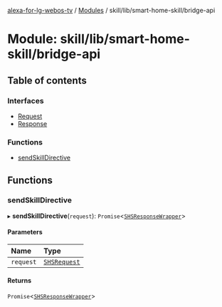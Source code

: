 [alexa-for-lg-webos-tv](../README.md) / [Modules](../modules.md) / skill/lib/smart-home-skill/bridge-api

# Module: skill/lib/smart-home-skill/bridge-api

## Table of contents

### Interfaces

- [Request](../interfaces/skill_lib_smart_home_skill_bridge_api.Request.md)
- [Response](../interfaces/skill_lib_smart_home_skill_bridge_api.Response.md)

### Functions

- [sendSkillDirective](skill_lib_smart_home_skill_bridge_api.md#sendskilldirective)

## Functions

### sendSkillDirective

▸ **sendSkillDirective**(`request`): `Promise`\<[`SHSResponseWrapper`](../classes/common_smart_home_skill_response.SHSResponseWrapper.md)\>

#### Parameters

| Name | Type |
| :------ | :------ |
| `request` | [`SHSRequest`](../classes/common_smart_home_skill_request.SHSRequest.md) |

#### Returns

`Promise`\<[`SHSResponseWrapper`](../classes/common_smart_home_skill_response.SHSResponseWrapper.md)\>
